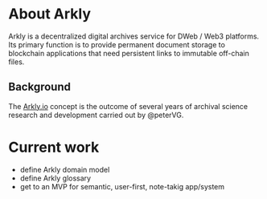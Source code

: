 # About Arkly
Arkly is a decentralized digital archives service for DWeb / Web3 platforms. 
Its primary function is to provide permanent document storage to blockchain applications that need persistent links to immutable off-chain files. 

## Background
The [Arkly.io](https://arkly.io/about/) concept is the outcome of several years of archival science research and development carried out by @peterVG.


# Current work

- define Arkly domain model
- define Arkly glossary
- get to an MVP for semantic, user-first, note-takig app/system

